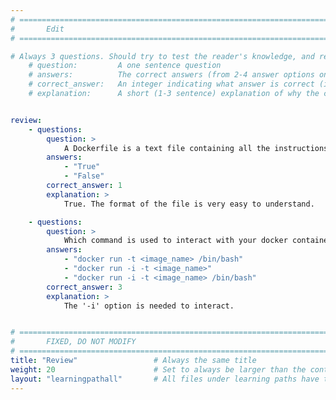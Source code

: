 ```yaml
---
# ================================================================================
#       Edit
# ================================================================================

# Always 3 questions. Should try to test the reader's knowledge, and reinforce the key points you want them to remember.
    # question:         A one sentence question
    # answers:          The correct answers (from 2-4 answer options only). Should be surrounded by quotes.
    # correct_answer:   An integer indicating what answer is correct (index starts from 0)
    # explanation:      A short (1-3 sentence) explanation of why the correct answer is correct. Can add additional context if desired


review:
    - questions:
        question: >
            A Dockerfile is a text file containing all the instructions to build your docker image.
        answers:
            - "True"
            - "False"
        correct_answer: 1                    
        explanation: >
            True. The format of the file is very easy to understand.

    - questions:
        question: >
            Which command is used to interact with your docker container
        answers:
            - "docker run -t <image_name> /bin/bash"
            - "docker run -i -t <image_name>"
            - "docker run -i -t <image_name> /bin/bash"
        correct_answer: 3
        explanation: >
            The '-i' option is needed to interact.


# ================================================================================
#       FIXED, DO NOT MODIFY
# ================================================================================
title: "Review"                 # Always the same title
weight: 20                      # Set to always be larger than the content in this path
layout: "learningpathall"       # All files under learning paths have this same wrapper
---
```

